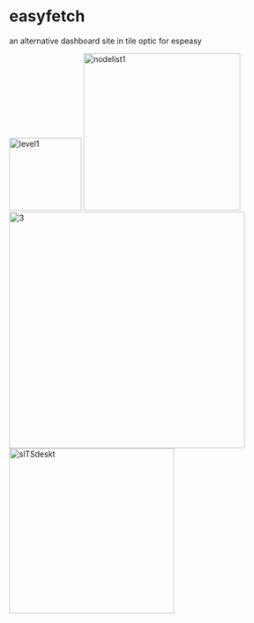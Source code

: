 # easyfetch
an alternative dashboard site in tile optic for espeasy

<img width="131" alt="level1" src="https://user-images.githubusercontent.com/33860956/151799468-3334ad98-c723-461a-8e8b-644e23a7b0a0.png">

<img width="284" alt="nodelist1" src="https://user-images.githubusercontent.com/33860956/151799488-4ca0f309-cd08-4fc5-a6ef-adbbb9227801.png">

<img width="427" alt="3" src="https://user-images.githubusercontent.com/33860956/151797448-76b2bf5a-bd93-4129-9d2d-f6e2dcb56b34.png">
<img width="299" alt="slTSdeskt" src="https://user-images.githubusercontent.com/33860956/151797302-c1c4914b-4e4a-46c2-bb77-0493db420090.png">
